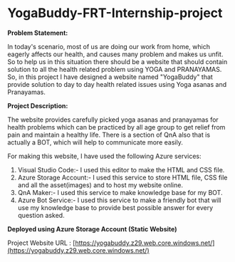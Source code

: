 # YogaBuddy-FRT-Internship-project

**Problem Statement:**

In today's scenario, most of us are doing our work from home, which eagerly affects our health, and causes many problem and makes us unfit. So to help us in this situation there should be a website that should contain solution to all the health related problem using YOGA and PRANAYAMAS.
So, in this project I have designed a website named "YogaBuddy" that provide solution to day to day health related issues using Yoga asanas and Pranayamas.


**Project Description:**

The website provides carefully picked yoga asanas and pranayamas for health problems which can be practiced by all age group to get relief from pain and maintain a healthy life. There is a section of QnA also that is actually a BOT, which will help to communicate more easily.

For making this website, I have used the following Azure services:
1) Visual Studio Code:- I used this editor to make the HTML and CSS file.
2) Azure Storage Account:- I used this service to store HTML file, CSS file and all the asset(images) and to host my website online.
3) QnA Maker:- I used this service to make knowledge base for my BOT.
4) Azure Bot Service:- I used this service to make a friendly bot that will use my knowledge base to provide best possible answer for every question asked.


**Deployed using Azure Storage Account (Static Website)**

Project Website URL : [https://yogabuddy.z29.web.core.windows.net/](https://yogabuddy.z29.web.core.windows.net/)
